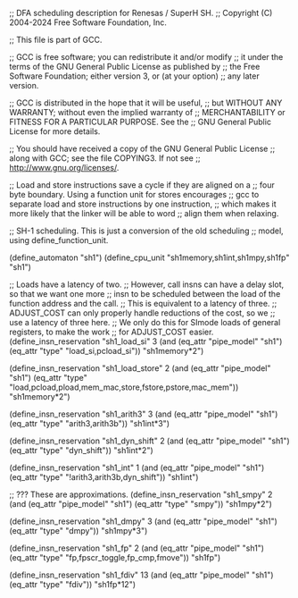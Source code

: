 ;; DFA scheduling description for Renesas / SuperH SH.
;; Copyright (C) 2004-2024 Free Software Foundation, Inc.

;; This file is part of GCC.

;; GCC is free software; you can redistribute it and/or modify
;; it under the terms of the GNU General Public License as published by
;; the Free Software Foundation; either version 3, or (at your option)
;; any later version.

;; GCC is distributed in the hope that it will be useful,
;; but WITHOUT ANY WARRANTY; without even the implied warranty of
;; MERCHANTABILITY or FITNESS FOR A PARTICULAR PURPOSE.  See the
;; GNU General Public License for more details.

;; You should have received a copy of the GNU General Public License
;; along with GCC; see the file COPYING3.  If not see
;; <http://www.gnu.org/licenses/>.

;; Load and store instructions save a cycle if they are aligned on a
;; four byte boundary.  Using a function unit for stores encourages
;; gcc to separate load and store instructions by one instruction,
;; which makes it more likely that the linker will be able to word
;; align them when relaxing.

;; SH-1 scheduling.  This is just a conversion of the old scheduling
;; model, using define_function_unit.

(define_automaton "sh1")
(define_cpu_unit "sh1memory,sh1int,sh1mpy,sh1fp" "sh1")

;; Loads have a latency of two.
;; However, call insns can have a delay slot, so that we want one more
;; insn to be scheduled between the load of the function address and the call.
;; This is equivalent to a latency of three.
;; ADJUST_COST can only properly handle reductions of the cost, so we
;; use a latency of three here.
;; We only do this for SImode loads of general registers, to make the work
;; for ADJUST_COST easier.
(define_insn_reservation "sh1_load_si" 3
  (and (eq_attr "pipe_model" "sh1")
       (eq_attr "type" "load_si,pcload_si"))
  "sh1memory*2")

(define_insn_reservation "sh1_load_store" 2
  (and (eq_attr "pipe_model" "sh1")
       (eq_attr "type" "load,pcload,pload,mem_mac,store,fstore,pstore,mac_mem"))
  "sh1memory*2")

(define_insn_reservation "sh1_arith3" 3
  (and (eq_attr "pipe_model" "sh1")
       (eq_attr "type" "arith3,arith3b"))
  "sh1int*3")

(define_insn_reservation "sh1_dyn_shift" 2
  (and (eq_attr "pipe_model" "sh1")
       (eq_attr "type" "dyn_shift"))
  "sh1int*2")

(define_insn_reservation "sh1_int" 1
  (and (eq_attr "pipe_model" "sh1")
       (eq_attr "type" "!arith3,arith3b,dyn_shift"))
  "sh1int")

;; ??? These are approximations.
(define_insn_reservation "sh1_smpy" 2
  (and (eq_attr "pipe_model" "sh1")
       (eq_attr "type" "smpy"))
  "sh1mpy*2")

(define_insn_reservation "sh1_dmpy" 3
  (and (eq_attr "pipe_model" "sh1")
       (eq_attr "type" "dmpy"))
  "sh1mpy*3")

(define_insn_reservation "sh1_fp" 2
  (and (eq_attr "pipe_model" "sh1")
       (eq_attr "type" "fp,fpscr_toggle,fp_cmp,fmove"))
  "sh1fp")

(define_insn_reservation "sh1_fdiv" 13
  (and (eq_attr "pipe_model" "sh1")
       (eq_attr "type" "fdiv"))
  "sh1fp*12")

